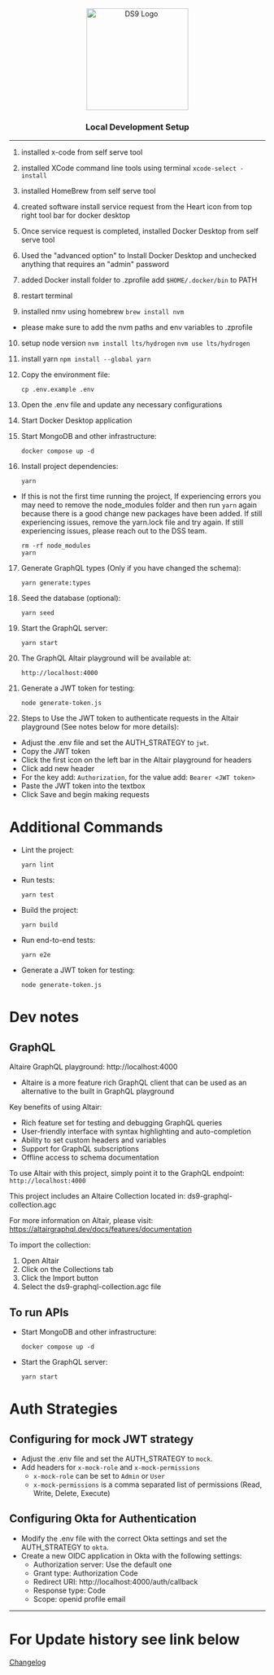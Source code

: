 <div align="center">
<img src="./DS9.png" alt="DS9 Logo" width="200" height="200">
<h3>Local Development Setup</h3>
<hr />
</div>


1. installed x-code from self serve tool
2. installed XCode command line tools using terminal
`xcode-select -install`
3. installed HomeBrew from self serve tool
4. created software install service request from the Heart icon from top right tool bar for docker desktop
5. Once service request is completed, installed Docker Desktop from self serve tool
6. Used the "advanced option" to Install Docker Desktop and unchecked anything that requires an "admin" password
7. added Docker install folder to .zprofile
add `$HOME/.docker/bin` to PATH
8. restart terminal

9. installed nmv using homebrew
`brew install nvm`
- please make sure to add the nvm paths and env variables to .zprofile

10. setup node version
`nvm install lts/hydrogen`
`nvm use lts/hydrogen`

11. install yarn
`npm install --global yarn`

12. Copy the environment file:
    ```
    cp .env.example .env
    ```

13. Open the .env file and update any necessary configurations

14. Start Docker Desktop application

15. Start MongoDB and other infrastructure:
    ```
    docker compose up -d
    ```

16. Install project dependencies:
    ```
    yarn
    ```
  - If this is not the first time running the project, If experiencing errors you may need to remove the node_modules folder and then run `yarn` again because there is a good change new packages have been added. If still experiencing issues, remove the yarn.lock file and try again. If still experiencing issues, please reach out to the DSS team.
  
    ```
    rm -rf node_modules
    yarn
    ```    

17. Generate GraphQL types (Only if you have changed the schema):
    ```
    yarn generate:types
    ```

18. Seed the database (optional):
    ```
    yarn seed
    ```

19. Start the GraphQL server:
    ```
    yarn start
    ```

20. The GraphQL Altair playground will be available at:
    ```
    http://localhost:4000
    ```

21. Generate a JWT token for testing:
    ```
    node generate-token.js
    ```

22. Steps to Use the JWT token to authenticate requests in the Altair playground (See notes below for more details):

  - Adjust the .env file and set the AUTH_STRATEGY to `jwt`.
  - Copy the JWT token
  - Click the first icon on the left bar in the Altair playground for headers
  - Click add new header 
  - For the key add: `Authorization`, for the value add: `Bearer <JWT token>`
  - Paste the JWT token into the textbox
  - Click Save and begin making requests


# Additional Commands

- Lint the project:
  ```
  yarn lint
  ```

- Run tests:
  ```
  yarn test
  ```

- Build the project:
  ```
  yarn build
  ```

- Run end-to-end tests:
  ```
  yarn e2e
  ```

- Generate a JWT token for testing:
  ```
  node generate-token.js
  ```

# Dev notes


## GraphQL

Altaire GraphQL playground: http://localhost:4000

- Altaire is a more feature rich GraphQL client that can be used as an alternative to the built in GraphQL playground


Key benefits of using Altair:
- Rich feature set for testing and debugging GraphQL queries
- User-friendly interface with syntax highlighting and auto-completion
- Ability to set custom headers and variables
- Support for GraphQL subscriptions
- Offline access to schema documentation

To use Altair with this project, simply point it to the GraphQL endpoint: `http://localhost:4000`

This project includes an Altaire Collection located in: ds9-graphql-collection.agc

For more information on Altair, please visit: https://altairgraphql.dev/docs/features/documentation

To import the collection:

1. Open Altair
2. Click on the Collections tab
3. Click the Import button
4. Select the ds9-graphql-collection.agc file

## To run APIs

- Start MongoDB and other infrastructure:
  ```
  docker compose up -d
  ```

- Start the GraphQL server:
  ```
  yarn start
  ```

# Auth Strategies

## Configuring for mock JWT strategy

- Adjust the .env file and set the AUTH_STRATEGY to `mock`.
- Add headers for `x-mock-role` and `x-mock-permissions`
  - `x-mock-role` can be set to `Admin` or `User`
  - `x-mock-permissions` is a comma separated list of permissions (Read, Write, Delete, Execute)


## Configuring Okta for Authentication 

- Modify the .env file with the correct Okta settings and set the AUTH_STRATEGY to `okta`.
- Create a new OIDC application in Okta with the following settings:
  - Authorization server: Use the default one
  - Grant type: Authorization Code
  - Redirect URI: http://localhost:4000/auth/callback
  - Response type: Code
  - Scope: openid profile email

---

# For Update history see link below

[Changelog](./CHANGELOG.md)
